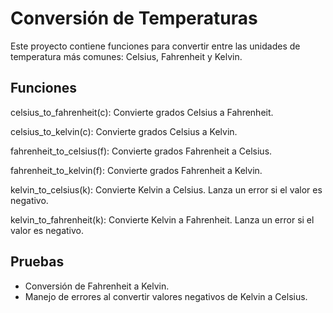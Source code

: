# Conversión de Temperaturas

Este proyecto contiene funciones para convertir entre las unidades de temperatura más comunes: Celsius, Fahrenheit y Kelvin.

## Funciones

celsius_to_fahrenheit(c): Convierte grados Celsius a Fahrenheit.

celsius_to_kelvin(c): Convierte grados Celsius a Kelvin.

fahrenheit_to_celsius(f): Convierte grados Fahrenheit a Celsius.

fahrenheit_to_kelvin(f): Convierte grados Fahrenheit a Kelvin.

kelvin_to_celsius(k): Convierte Kelvin a Celsius. Lanza un error si el valor es negativo.

kelvin_to_fahrenheit(k): Convierte Kelvin a Fahrenheit. Lanza un error si el valor es negativo.

## Pruebas

- Conversión de Fahrenheit a Kelvin.
- Manejo de errores al convertir valores negativos de Kelvin a Celsius.
